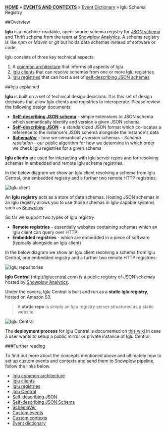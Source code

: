 [**HOME**](Home) » [**EVENTS AND CONTEXTS**](Events-and-Contexts) » [Event Dictionary](Event-dictionary) » Iglu Schema Registry

##Overview

**Iglu** is a machine-readable, open-source schema registry for [JSON schema](http://json-schema.org/) and Thrift schema from the team at [Snowplow Analytics](http://snowplowanalytics.com/). A schema registry is like *npm* or *Maven* or *git* but holds data schemas instead of software or code.

Iglu consists of three key technical aspects:

1. A [common architecture](https://github.com/snowplow/iglu/wiki/Common-architecture) that informs all aspects of Iglu
2. [Iglu clients](https://github.com/snowplow/iglu/wiki/Iglu-clients) that can resolve schemas from one or more Iglu registries
3. [Iglu registries](https://github.com/snowplow/iglu/wiki/Iglu-repositories) that can host a set of [self-describing JSON schemas](http://snowplowanalytics.com/blog/2014/05/15/introducing-self-describing-jsons/)

##Iglu explained

**Iglu** is built on a set of technical design decisions. It is this set of design decisions that allow Iglu clients and registries to interoperate. Please review the following design documents:

- [**Self-describing JSON schema**](https://github.com/snowplow/iglu/wiki/Self-describing-JSON-Schemas) - simple extensions to JSON schema which semantically identify and version a given JSON schema
- [**Self-describing JSON**](https://github.com/snowplow/iglu/wiki/Self-describing-JSONs) - a standardized JSON format which co-locates a reference to the instance's JSON schema alongside the instance's data
- [**SchemaVer**](https://github.com/snowplow/iglu/wiki/SchemaVer) - how we semantically version schemas - 
*Schema resolution* - our public algorithm for how we determine in which order we check Iglu registries for a given schema

**Iglu clients** are used for interacting with Iglu server repos and for resolving schemas in embedded and remote Iglu schema registries.

In the below diagram we show an Iglu client resolving a schema from Iglu Central, one embedded registry and a further two remote HTTP registries:

![Iglu client](https://github.com/snowplow/iglu/wiki/technical-documentation/images/iglu-clients.png)

An **Iglu registry** acts as a store of data schemas. Hosting JSON schemas in an Iglu registry allows you to use those schemas in Iglu-capable systems such as [Snowplow](https://github.com/snowplow/snowplow/wiki/).

So far we support two types of Iglu registry:

- **Remote registries** - essentially websites containing schemas which an Iglu client can query over HTTP
- **Embedded registries** - which are embedded in a piece of software (typically alongside an Iglu client)

In the below diagram we show an Iglu client resolving a schema from Iglu Central, one embedded registry and a further two remote HTTP registries:

![Iglu repositories](https://github.com/snowplow/iglu/wiki/technical-documentation/images/iglu-repos.png)

**Iglu Central** (http://iglucentral.com) is a public registry of JSON schemas hosted by [Snowplow Analytics](http://snowplowanalytics.com/).

Under the covers, Iglu Central is built and run as a **static Iglu registry**, hosted on Amazon S3.

> A **static repo** is simply an Iglu registry server structured as a static website.

![Iglu Central](https://github.com/snowplow/iglu/wiki/technical-documentation/images/iglu-central.png)

The **deployment process** for Iglu Central is documented on [this wiki](https://github.com/snowplow/iglu/wiki/Iglu-Central-setup) in case a user wants to setup a public mirror or private instance of Iglu Central.

###Further reading

To find out more about the concepts mentioned above and ultimately how to set up custom events and contexts and send them to Snowplow pipeline, follow the links below.

- [Iglu common architecture](https://github.com/snowplow/iglu/wiki/Common-architecture)
- [Iglu clients](https://github.com/snowplow/iglu/wiki/Iglu-clients)
- [Iglu registries](https://github.com/snowplow/iglu/wiki/Iglu-repositories)
- [Iglu Central](https://github.com/snowplow/iglu/wiki/Iglu-Central-setup)
- [Self-describing JSON](https://github.com/snowplow/iglu/wiki/Self-describing-JSONs)
- [Self-describing JSON Schema](http://snowplowanalytics.com/blog/2014/05/15/introducing-self-describing-jsons/)
- [SchemaVer](https://github.com/snowplow/iglu/wiki/SchemaVer)
- [Custom events](Custom-events)
- [Custom contexts](Custom-contexts)
- [Event dictionary](Event-dictionary)
